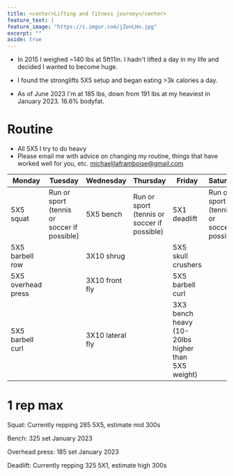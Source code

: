 ```yaml
---
title: <center>Lifting and fitness journey</center>
feature_text: |
feature_image: "https://i.imgur.com/jZonLHo.jpg"
excerpt: ""
aside: true
---
```




- In 2015 I weighed ~140 lbs at 5ft11in. I hadn't lifted a day in my life and decided I wanted to become huge. 

- I found the stronglifts 5X5 setup and began eating >3k calories a day. 

- As of June 2023 I'm at 185 lbs, down from 191 lbs at my heaviest in January 2023. 16.6% bodyfat.

# Routine
- All 5X5 I try to do heavy
- Please email me with advice on changing my routine, things that have worked well for you, etc. michaeljlaframboise@gmail.com


| Monday | Tuesday | Wednesday |  Thursday | Friday | Saturday | Sunday |
|--------|---------|-----------|----------|--------|----------|--------|
| 5X5 squat | Run or sport (tennis or soccer if possible) | 5X5 bench | Run or sport (tennis or soccer if possible) | 5X1 deadlift | Run or sport (tennis or soccer if possible) | Praise the lord |
| 5X5 barbell row | | 3X10 shrug | | 5X5 skull crushers | | |
| 5X5 overhead press | | 3X10 front fly | | 5X5 barbell curl | | |
| 5X5 barbell curl | | 3X10 lateral fly | | 3X3 bench heavy (10-20lbs higher than 5X5 weight) | | |


# 1 rep max

Squat:  Currently repping 285 5X5, estimate mid 300s

Bench: 325 set January 2023

Overhead press: 185 set January 2023

Deadlift: Currently repping 325 5X1, estimate high 300s


